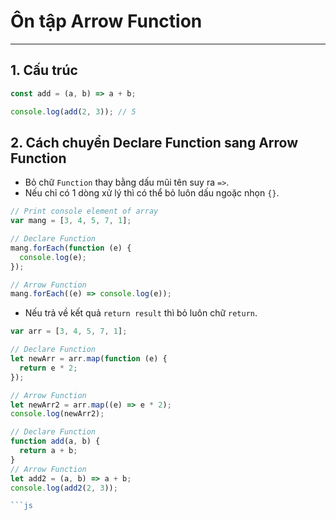 # Ôn tập Arrow Function

---

## 1. Cấu trúc

```js
const add = (a, b) => a + b;

console.log(add(2, 3)); // 5
```

## 2. Cách chuyển Declare Function sang Arrow Function

- Bỏ chữ `Function` thay bằng dấu mũi tên suy ra `=>`.
- Nếu chỉ có 1 dòng xử lý thì có thể bỏ luôn dấu ngoặc nhọn `{}`.

```js
// Print console element of array
var mang = [3, 4, 5, 7, 1];

// Declare Function
mang.forEach(function (e) {
  console.log(e);
});

// Arrow Function
mang.forEach((e) => console.log(e));
```

- Nếu trả về kết quả `return result` thì bỏ luôn chữ `return`.

```js
var arr = [3, 4, 5, 7, 1];

// Declare Function
let newArr = arr.map(function (e) {
  return e * 2;
});

// Arrow Function
let newArr2 = arr.map((e) => e * 2);
console.log(newArr2);
```

````js
// Declare Function
function add(a, b) {
  return a + b;
}
// Arrow Function
let add2 = (a, b) => a + b;
console.log(add2(2, 3));

```js


````
